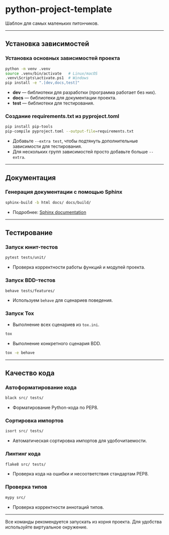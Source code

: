 # python-project-template

Шаблон для самых маленьких питончиков.

---

## Установка зависимостей

### Установка основных зависимостей проекта

```bash
python -m venv .venv
source .venv/bin/activate   # Linux/macOS
.venv\Scripts\activate.ps1  # Windows
pip install -e ".[dev,docs,test]"
```

* **dev** — библиотеки для разработки (программа работает без них).
* **docs** — библиотеки для документации проекта.
* **test** — библиотеки для тестирования.

### Создание requirements.txt из pyproject.toml

```bash
pip install pip-tools
pip-compile pyproject.toml --output-file=requirements.txt
```

* Добавьте `--extra test`, чтобы подтянуть дополнительные зависимости для тестирования.
* Для нескольких групп зависимостей просто добавьте больше `--extra`.

---

## Документация

### Генерация документации с помощью Sphinx

```bash
sphinx-build -b html docs/ docs/build/
```

* Подробнее: [Sphinx documentation](https://www.sphinx-doc.org)

---

## Тестирование

### Запуск юнит-тестов

```bash
pytest tests/unit/
```

* Проверка корректности работы функций и модулей проекта.

### Запуск BDD-тестов

```bash
behave tests/features/
```

* Используем `behave` для сценариев поведения.

### Запуск Tox
* Выполнение всех сценариев из `tox.ini`.
```bash
tox
```

* Выполнение конкретного сценария BDD.

```bash
tox -e behave
```



---

## Качество кода

### Автоформатирование кода

```bash
black src/ tests/
```

* Форматирование Python-кода по PEP8.

### Сортировка импортов

```bash
isort src/ tests/
```

* Автоматическая сортировка импортов для удобочитаемости.

### Линтинг кода

```bash
flake8 src/ tests/
```

* Проверка кода на ошибки и несоответствия стандартам PEP8.

### Проверка типов

```bash
mypy src/
```

* Проверка корректности аннотаций типов.

---

Все команды рекомендуется запускать из корня проекта. Для удобства используйте виртуальное окружение.

